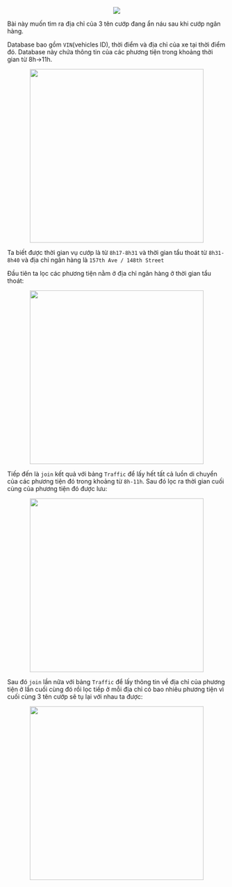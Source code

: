 <p align="center">
  <img src="https://user-images.githubusercontent.com/91442807/236667588-b0fad650-6aaa-4302-be3d-aaf54b549d55.png"/>
</p>

Bài này muốn tìm ra địa chỉ của 3 tên cướp đang ẩn náu sau khi cướp ngân hàng.

Database bao gồm `VIN`(vehicles ID), thời điểm và địa chỉ của xe tại thời điểm đó. Database này chứa thông tin của các phương tiện trong khoảng thời gian từ 8h->11h.

<p align="center">
  <img width="400" height="400" src="https://user-images.githubusercontent.com/91442807/236667780-a4ce5563-ba6f-4858-9751-f14512038318.png"/>
</p>

Ta biết được thời gian vụ cướp là từ `8h17-8h31` và thời gian tẩu thoát từ `8h31-8h40` và địa chỉ ngân hàng là `157th Ave / 148th Street`

Đầu tiên ta lọc các phương tiện nằm ở địa chỉ ngân hàng ở thời gian tẩu thoát:

<p align="center">
  <img width="400" height="400" src="https://user-images.githubusercontent.com/91442807/236668410-8d1325bf-ba04-4849-9ef3-fc8664831266.png"/>
</p>

Tiếp đến là `join` kết quả với bảng `Traffic` để lấy hết tất cả luồn di chuyển của các phương tiện đó trong khoảng từ `8h-11h`. Sau đó lọc ra thời gian cuối cùng của phương tiện đó được lưu:

<p align="center">
  <img width="400" height="400" src="https://user-images.githubusercontent.com/91442807/236668859-60cd4e9c-0c2d-4ef6-9bbd-eda01d79c533.png"/>
</p>

Sau đó `join` lần nữa với bảng `Traffic` để lấy thông tin về địa chỉ của phương tiện ở lần cuối cùng đó rồi lọc tiếp ở mỗi địa chỉ có bao nhiêu phương tiện vì cuối cùng 3 tên cướp sẽ tụ lại với nhau ta được:

<p align="center">
  <img width="400" height="400" src="https://user-images.githubusercontent.com/91442807/236669089-e3fe10c9-2816-44f3-82e6-a5adb6800a66.png"/>
</p>




